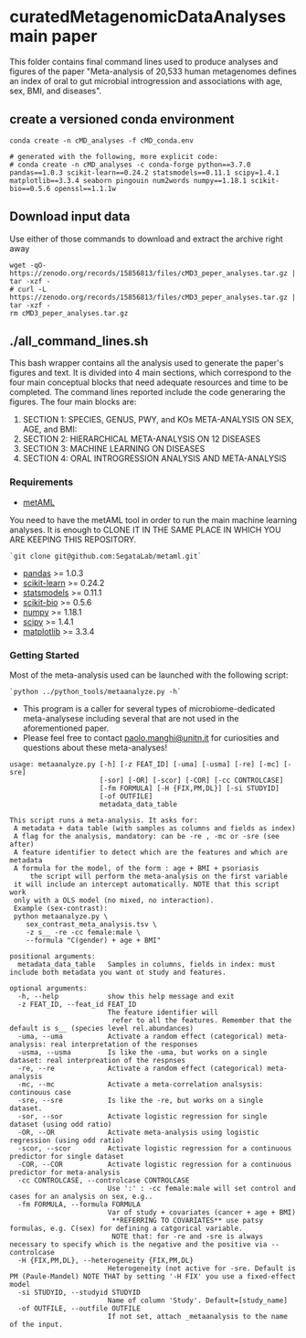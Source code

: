 # curatedMetagenomicDataAnalyses main paper
 
This folder contains final command lines used to produce analyses and figures of the paper "Meta-analysis of 20,533 human metagenomes defines an index of oral to gut microbial introgression and associations with age, sex, BMI, and diseases".

## create a versioned conda environment

```
conda create -n cMD_analyses -f cMD_conda.env

# generated with the following, more explicit code:
# conda create -n cMD_analyses -c conda-forge python==3.7.0 pandas==1.0.3 scikit-learn==0.24.2 statsmodels==0.11.1 scipy=1.4.1 matplotlib==3.3.4 seaborn pingouin num2words numpy==1.18.1 scikit-bio==0.5.6 openssl==1.1.1w
```

## Download input data

Use either of those commands to download and extract the archive right away

```
wget -qO- https://zenodo.org/records/15856813/files/cMD3_peper_analyses.tar.gz | tar -xzf -  
# curl -L https://zenodo.org/records/15856813/files/cMD3_peper_analyses.tar.gz | tar -xzf -
rm cMD3_peper_analyses.tar.gz
```

## ./all_command_lines.sh

This bash wrapper contains all the analysis used to generate the paper's figures and text.
It is divided into 4 main sections, which correspond to the four main conceptual blocks that need adequate resources and time to be completed.
The command lines reported include the code generaring the figures.
The four main blocks are:

1. SECTION 1: SPECIES, GENUS, PWY, and KOs META-ANALYSIS ON SEX, AGE, and BMI:
2. SECTION 2: HIERARCHICAL META-ANALYSIS ON 12 DISEASES
3. SECTION 3: MACHINE LEARNING ON DISEASES
4. SECTION 4: ORAL INTROGRESSION ANALYSIS AND META-ANALYSIS

### Requirements

* [metAML](https://github.com/SegataLab/metaml/)
 
You need to have the metAML tool in order to run the main machine learning analyses.
It is enough to CLONE IT IN THE SAME PLACE IN WHICH YOU ARE KEEPING THIS REPOSITORY.
 
	`git clone git@github.com:SegataLab/metaml.git`

* [pandas](https://pandas.pydata.org/) >= 1.0.3
* [scikit-learn](https://scikit-learn.org/stable/) >= 0.24.2
* [statsmodels](https://www.statsmodels.org/stable/index.html) >= 0.11.1
* [scikit-bio](http://scikit-bio.org/) >= 0.5.6
* [numpy](https://numpy.org/) >= 1.18.1
* [scipy](https://scipy.org/) >= 1.4.1
* [matplotlib](https://matplotlib.org/) >= 3.3.4

### Getting Started

Most of the meta-analysis used can be launched with the following script:

    `python ../python_tools/metaanalyze.py -h`

* This program is a caller for several types of microbiome-dedicated meta-analysese including several that are not used in the aforementioned paper.
* Please feel free to contact paolo.manghi@unitn.it for curiosities and questions about these meta-analyses!

```
usage: metaanalyze.py [-h] [-z FEAT_ID] [-uma] [-usma] [-re] [-mc] [-sre]
                      [-sor] [-OR] [-scor] [-COR] [-cc CONTROLCASE]
                      [-fm FORMULA] [-H {FIX,PM,DL}] [-si STUDYID]
                      [-of OUTFILE]
                      metadata_data_table

This script runs a meta-analysis. It asks for: 
 A metadata + data table (with samples as columns and fields as index)
 A flag for the analysis, mandatory: can be -re , -mc or -sre (see after)
 A feature identifier to detect which are the features and which are metadata 
 A formula for the model, of the form : age + BMI + psoriasis 
	 the script will perform the meta-analysis on the first variable 
 it will include an intercept automatically. NOTE that this script work 
 only with a OLS model (no mixed, no interaction). 
 Example (sex-contrast): 
 python metaanalyze.py \
	sex_contrast_meta_analysis.tsv \
	-z s__ -re -cc female:male \
	--formula "C(gender) + age + BMI"

positional arguments:
  metadata_data_table   Samples in columns, fields in index: must include both metadata you want ot study and features. 

optional arguments:
  -h, --help            show this help message and exit
  -z FEAT_ID, --feat_id FEAT_ID
                        The feature identifier will 
                         refer to all the features. Remember that the default is s__ (species level rel.abundances)
  -uma, --uma           Activate a random effect (categorical) meta-analysis: real interpretation of the responses
  -usma, --usma         Is like the -uma, but works on a single dataset: real interpreation of the respnses
  -re, --re             Activate a random effect (categorical) meta-analysis
  -mc, --mc             Activate a meta-correlation analsysis: continouus case
  -sre, --sre           Is like the -re, but works on a single dataset.
  -sor, --sor           Activate logistic regression for single dataset (using odd ratio)
  -OR, --OR             Activate meta-analysis using logistic regression (using odd ratio)
  -scor, --scor         Activate logistic regression for a continuous predictor for single dataset
  -COR, --COR           Activate logistic regression for a continuous predictor for meta-analysis 
  -cc CONTROLCASE, --controlcase CONTROLCASE
                        Use ':' : -cc female:male will set control and cases for an analysis on sex, e.g..
  -fm FORMULA, --formula FORMULA
                        Var of study + covariates (cancer + age + BMI) 
                         **REFERRING TO COVARIATES** use patsy formulas, e.g. C(sex) for defining a catgorical variable. 
                         NOTE that: for -re and -sre is always necessary to specify which is the negative and the positive via --controlcase
  -H {FIX,PM,DL}, --heterogeneity {FIX,PM,DL}
                        Heterogeneity (not active for -sre. Default is PM (Paule-Mandel) NOTE THAT by setting '-H FIX' you use a fixed-effect model
  -si STUDYID, --studyid STUDYID
                        Name of column 'Study'. Default=[study_name]
  -of OUTFILE, --outfile OUTFILE
                        If not set, attach _metaanalysis to the name of the input.
```

